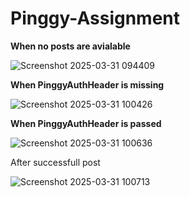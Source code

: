 # Pinggy-Assignment

**When no posts are avialable**

![Screenshot 2025-03-31 094409](https://github.com/user-attachments/assets/57d3b015-0f34-4335-b3a0-6560d52f8e91)

**When PinggyAuthHeader is missing**

![Screenshot 2025-03-31 100426](https://github.com/user-attachments/assets/df13ad89-eec9-452a-9117-5b610852dabd)


**When PinggyAuthHeader is passed**

![Screenshot 2025-03-31 100636](https://github.com/user-attachments/assets/9da0a6e1-9be4-4fa3-ac27-87ef09dc8c2b)


After successfull post

![Screenshot 2025-03-31 100713](https://github.com/user-attachments/assets/50a07e67-ca8f-4c7e-bd81-8ce9e9630796)

